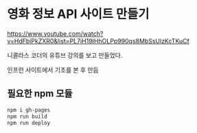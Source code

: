 # 영화 정보 API 사이트 만들기

https://www.youtube.com/watch?v=HdFbiPkZXR0&list=PL7jH19IHhOLPp990qs8MbSsUlzKcTKuCf

니콜라스 코더의 유튜브 강의를 보고 만들었다.

인프런 사이트에서 기초를 본 후 만듬

## 필요한 npm 모듈

```bash
npm i gh-pages
npm run build
npm run deploy
```


